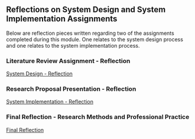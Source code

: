 ## Reflections on System Design and System Implementation Assignments

Below are reflection pieces written regarding two of the assignments completed during this module. One relates to the system design process and one relates to the system implementation process.

### Literature Review Assignment - Reflection

[System Design - Reflection](/pdf/system_design_reflection.pdf) 


### Research Proposal Presentation - Reflection

[System Implementation - Reflection](/pdf/s_ystem_implementation_reflection.pdf) 


### Final Reflection - Research Methods and Professional Practice

[Final Reflection](/PDF/final_reflection.pdf) 
